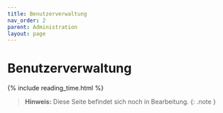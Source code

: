 ```yaml
---
title: Benutzerverwaltung
nav_order: 2
parent: Administration
layout: page
---
```


# Benutzerverwaltung
{% include reading_time.html %}

> **Hinweis:** Diese Seite befindet sich noch in Bearbeitung.
{: .note }
